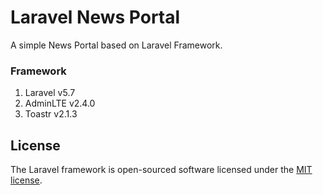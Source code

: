 # Laravel News Portal

A simple News Portal based on Laravel Framework.

### Framework
1. Laravel v5.7
2. AdminLTE v2.4.0
2. Toastr v2.1.3

## License

The Laravel framework is open-sourced software licensed under the [MIT license](https://opensource.org/licenses/MIT).

